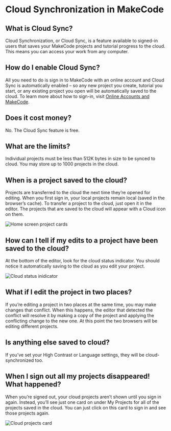# Cloud Synchronization in MakeCode

## What is Cloud Sync?

Cloud Synchronization, or Cloud Sync, is a feature available to signed-in users that saves your MakeCode projects and tutorial progress to the cloud. This means you can access your work from any computer.

## How do I enable Cloud Sync?

All you need to do is sign in to MakeCode with an online account and Cloud Sync is automatically enabled – so any new project you create, tutorial you start, or any existing project you open will be automatically saved to the cloud. To learn more about how to sign-in, visit [Online Accounts and MakeCode](https://makecode.microbit.org/identity/sign-in). 

## Does it cost money?

No. The Cloud Sync feature is free.

## What are the limits?

Individual projects must be less than 512K bytes in size to be synced to cloud. You may store up to 1000 projects in the cloud.

## When is a project saved to the cloud?

Projects are transferred to the cloud the next time they’re opened for editing. When you first sign in, your local projects remain local (saved in the browser’s cache). To transfer a project to the cloud, just open it in the editor. The projects that are saved to the cloud will appear with a Cloud icon on them.
 
![Home screen project cards](/static/identity/project-cards.png)

## How can I tell if my edits to a project have been saved to the cloud?

At the bottom of the editor, look for the cloud status indicator. You should notice it automatically saving to the cloud as you edit your project.

![Cloud status inidicator](/static/identity/saving.gif)

## What if I edit the project in two places?

If you’re editing a project in two places at the same time, you may make changes that conflict. When this happens, the editor that detected the conflict will resolve it by making a copy of the project and applying the conflicting change to the new one. At this point the two browsers will be editing different projects.

## Is anything else saved to cloud?

If you’ve set your High Contrast or Language settings, they will be cloud-synchronized too.

## When I sign out all my projects disappeared! What happened?

When you’re signed out, your cloud projects aren’t shown until you sign in again. Instead, you’ll see just one card on under My Projects for all of the projects saved in the cloud. You can just click on this card to sign in and see those projects again.

![Cloud projects card](/static/identity/cloud-projects.png)
